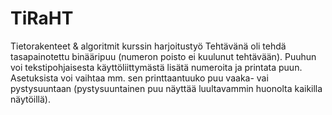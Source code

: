 # TiRaHT
Tietorakenteet &amp; algoritmit kurssin harjoitustyö
Tehtävänä oli tehdä tasapainotettu binääripuu (numeron poisto ei kuulunut tehtävään). Puuhun voi tekstipohjaisesta 
käyttöliittymästä lisätä numeroita ja printata puun. Asetuksista voi vaihtaa mm. sen printtaantuuko puu vaaka- vai pystysuuntaan 
(pystysuuntainen puu näyttää luultavammin huonolta kaikilla näytöillä).  
